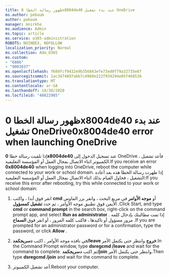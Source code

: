 ```yaml
---
title: ظهور رسالة الخطا 0x8004de40 عند بدء تشغيل OneDrive
ms.author: pebaum
author: pebaum
manager: mnirkhe
ms.audience: Admin
ms.topic: article
ms.service: o365-administration
ROBOTS: NOINDEX, NOFOLLOW
localization_priority: Normal
ms.collection: Adm_O365
ms.custom:
- "6886"
- "9003837"
ms.openlocfilehash: f689fcf9432e9b356843efe73ed0f79a32735e6f
ms.sourcegitcommit: 1ac3474897abb7c4969e222f934294e05f468536
ms.translationtype: MT
ms.contentlocale: ar-SA
ms.lasthandoff: 10/30/2020
ms.locfileid: "48822985"
---
```

# <a name="0x8004de40-error-when-launching-onedrive"></a><span data-ttu-id="1bdf3-102">ظهور رسالة الخطا 0x8004de40 عند بدء تشغيل OneDrive</span><span class="sxs-lookup"><span data-stu-id="1bdf3-102">0x8004de40 error when launching OneDrive</span></span>

<span data-ttu-id="1bdf3-103">إذا تلقيت رسالة خطا **0x8004de40** عند تسجيل الدخول إلى OneDrive ، فأعد تشغيل الكمبيوتر اثناء الاتصال بمجال العمل أو المؤسسة التعليمية.</span><span class="sxs-lookup"><span data-stu-id="1bdf3-103">If you receive an error **0x8004de40** when  logging into OneDrive, reboot the computer while connected to your work or school domain.</span></span> <span data-ttu-id="1bdf3-104">إذا ظهرت رسالة الخطا هذه بعد أعاده التشغيل ، فحاول القيام بذلك اثناء الاتصال بمجال العمل أو المؤسسة التعليمية:</span><span class="sxs-lookup"><span data-stu-id="1bdf3-104">If you receive this error after rebooting, try this while connected to your work or school domain:</span></span>

1. <span data-ttu-id="1bdf3-105">انقر فوق أبدا ، واكتب **cmd** أو **موجه الأوامر**  في مربع البحث ، وانقر بزر الماوس الأيمن فوق تطبيق موجه الأوامر ، ثم حدد  **تشغيل كمسؤول** .</span><span class="sxs-lookup"><span data-stu-id="1bdf3-105">Click Start, and type **cmd** or **command prompt**  in the search  box, right-click on the command prompt app, and select  **Run as administrator** .</span></span> <span data-ttu-id="1bdf3-106">إذا تمت مطالبتك بإدخال كلمه مرور مسؤول أو تاكيدها ، فاكتب كلمه المرور ، أو انقر فوق **السماح** .</span><span class="sxs-lookup"><span data-stu-id="1bdf3-106">If you are prompted for an administrator password or for a confirmation, type the password, or click **Allow** .</span></span>  

2. <span data-ttu-id="1bdf3-107">في نافذه موجه الأوامر ، اكتب **دسريجكمد/leave خروج**  وانتظر حتى يكتمل الأمر.</span><span class="sxs-lookup"><span data-stu-id="1bdf3-107">In the Command Prompt window, type **dsregcmd /leave**  and wait for the command to complete.</span></span> <span data-ttu-id="1bdf3-108">ثم اكتب **دسريجكمد/join** وانتظر حتى يكتمل الأمر.</span><span class="sxs-lookup"><span data-stu-id="1bdf3-108">Then type **dsregcmd /join** and wait for the command to complete.</span></span>
3. <span data-ttu-id="1bdf3-109">أعد تشغيل الكمبيوتر.</span><span class="sxs-lookup"><span data-stu-id="1bdf3-109">Reboot your computer.</span></span>
